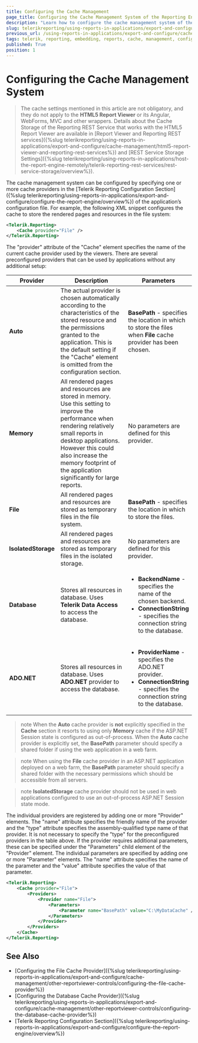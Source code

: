 ```yaml
---
title: Configuring the Cache Management
page_title: Configuring the Cache Management System of the Reporting Engine
description: "Learn how to configure the cache management system of the Reporting engine by specifying a cache provider when working with Telerik Reporting."
slug: telerikreporting/using-reports-in-applications/export-and-configure/cache-management/other-reportviewer-controls/configuring-cache
previous_url: /using-reports-in-applications/export-and-configure/cache-management/other-reportviewer-controls/configuring-cache, /configuring-telerik-reporting-session-state
tags: telerik, reporting, embedding, reports, cache, management, configuring
published: True
position: 1
---
```


<style>
table th:first-of-type {
	width: 10%;
}
table th:nth-of-type(2) {
	width: 60%;
}
table th:nth-of-type(3) {
	width: 30%;
}
</style>

# Configuring the Cache Management System

> The cache settings mentioned in this article are not obligatory, and they do not apply to the __HTML5 Report Viewer__ or its Angular, WebForms, MVC and other wrappers. Details about the Cache Storage of the Reporting REST Service that works with the HTML5 Report Viewer are available in [Report Viewer and Reporting REST services]({%slug telerikreporting/using-reports-in-applications/export-and-configure/cache-management/html5-report-viewer-and-reporting-rest-services%}) and [REST Service Storage Settings]({%slug telerikreporting/using-reports-in-applications/host-the-report-engine-remotely/telerik-reporting-rest-services/rest-service-storage/overview%}).

The cache management system can be configured by specifying one or more cache providers in the [Telerik Reporting Configuration Section]({%slug telerikreporting/using-reports-in-applications/export-and-configure/configure-the-report-engine/overview%}) of the application’s configuration file. For example, the following XML snippet configures the cache to store the rendered pages and resources in the file system:

````XML
<Telerik.Reporting>
	<Cache provider="File" />
</Telerik.Reporting>
````

The "provider" attribute of the "Cache" element specifies the name of the current cache provider used by the viewers. There are several preconfigured providers that can be used by applications without any additional setup: 

| Provider | Description | Parameters |
| ------ | ------ | ------ |
|__Auto__|The actual provider is chosen automatically according to the characteristics of the stored resource and the permissions granted to the application. This is the default setting if the "Cache" element is omitted from the configuration section.|__BasePath__ - specifies the location in which to store the files when __File__ cache provider has been chosen.|
|__Memory__|All rendered pages and resources are stored in memory. Use this setting to improve the performance when rendering relatively small reports in desktop applications. However this could also increase the memory footprint of the application significantly for large reports.|No parameters are defined for this provider.|
|__File__|All rendered pages and resources are stored as temporary files in the file system.|__BasePath__ - specifies the location in which to store the files.|
|__IsolatedStorage__|All rendered pages and resources are stored as temporary files in the isolated storage.|No parameters are defined for this provider.|
|__Database__|Stores all resources in database. Uses __Telerik Data Access__ to access the database.|<ul><li>__BackendName__ - specifies the name of the chosen backend.</li><li>__ConnectionString__ - specifies the connection string to the database.</li></ul>|
|__ADO.NET__|Stores all resources in database. Uses __ADO.NET__ provider to access the database.|<ul><li>__ProviderName__ - specifies the ADO.NET provider.</li><li>__ConnectionString__ - specifies the connection string to the database.</li></ul>|

>note When the __Auto__ cache provider is __not__ explicitly specified in the __Cache__ section it resorts to using only __Memory__ cache if the ASP.NET Session state is configured as out-of-process. When the __Auto__ cache provider is explicitly set, the __BasePath__ parameter should specify a shared folder if using the web application in a web farm.

>note When using the __File__ cache provider in an ASP.NET application deployed on a web farm, the __BasePath__ parameter should specify a shared folder with the necessary permissions which should be accessible from all servers.

>note __IsolatedStorage__ cache provider should not be used in web applications configured to use an out-of-process ASP.NET Session state mode.

The individual providers are registered by adding one or more "Provider" elements. The "name" attribute specifies the friendly name of the provider and the "type" attribute specifies the assembly-qualified type name of that provider. It is not necessary to specify the "type" for the preconfigured providers in the table above. If the provider requires additional parameters, these can be specified under the "Parameters" child element of the "Provider" element. The individual parameters are specified by adding one or more "Parameter" elements. The "name" attribute specifies the name of the parameter and the "value" attribute specifies the value of that parameter.

````XML
<Telerik.Reporting>
	<Cache provider="File">
		<Providers>
			<Provider name="File">
				<Parameters>
					<Parameter name="BasePath" value="C:\MyDataCache" />
				</Parameters>
			</Provider>
		</Providers>
	</Cache>
</Telerik.Reporting>
````


## See Also

* [Configuring the File Cache Provider]({%slug telerikreporting/using-reports-in-applications/export-and-configure/cache-management/other-reportviewer-controls/configuring-the-file-cache-provider%})
* [Configuring the Database Cache Provider]({%slug telerikreporting/using-reports-in-applications/export-and-configure/cache-management/other-reportviewer-controls/configuring-the-database-cache-provider%})
* [Telerik Reporting Configuration Section]({%slug telerikreporting/using-reports-in-applications/export-and-configure/configure-the-report-engine/overview%})
